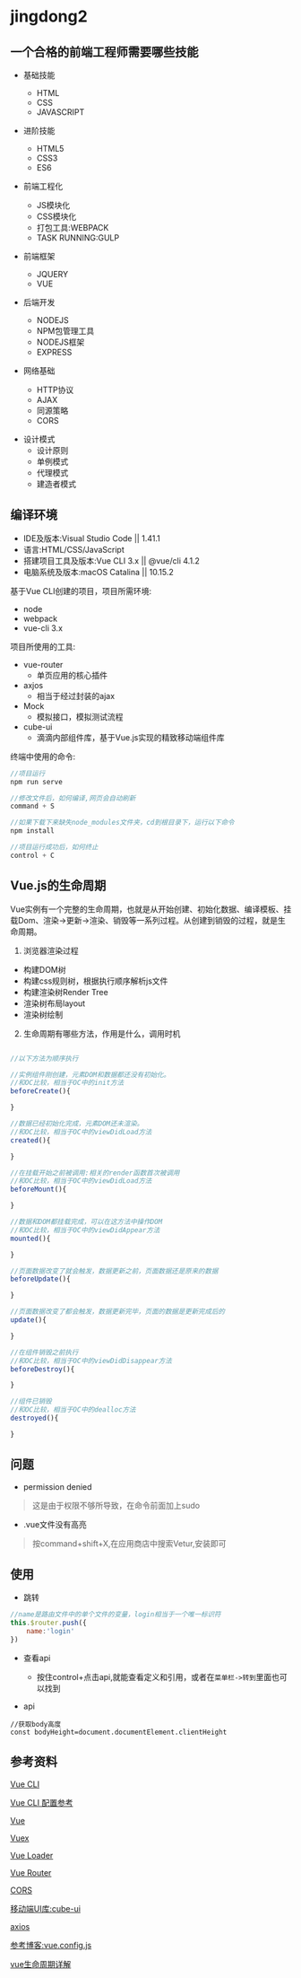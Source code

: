 # jingdong2

## 一个合格的前端工程师需要哪些技能

* 基础技能
    - HTML
    - CSS
    - JAVASCRIPT
    
* 进阶技能
    - HTML5
    - CSS3
    - ES6
    
* 前端工程化
    - JS模块化
    - CSS模块化
    - 打包工具:WEBPACK
    - TASK RUNNING:GULP
    
* 前端框架
    - JQUERY
    - VUE
    
- 后端开发
    - NODEJS
    - NPM包管理工具
    - NODEJS框架
    - EXPRESS
    
- 网络基础
    - HTTP协议
    - AJAX
    - 同源策略
    - CORS
    
* 设计模式
    - 设计原则
    - 单例模式
    - 代理模式
    - 建造者模式

## 编译环境

* IDE及版本:Visual Studio Code  ||  1.41.1
* 语言:HTML/CSS/JavaScript
* 搭建项目工具及版本:Vue CLI 3.x   || @vue/cli 4.1.2
* 电脑系统及版本:macOS Catalina   ||  10.15.2

基于Vue CLI创建的项目，项目所需环境:

* node
* webpack
* vue-cli 3.x

项目所使用的工具:

* vue-router
    - 单页应用的核心插件
* axjos
    - 相当于经过封装的ajax
* Mock
    - 模拟接口，模拟测试流程
* cube-ui
    - 滴滴内部组件库，基于Vue.js实现的精致移动端组件库 
    
终端中使用的命令:

```C
//项目运行
npm run serve

//修改文件后，如何编译,网页会自动刷新
command + S

//如果下载下来缺失node_modules文件夹，cd到根目录下，运行以下命令
npm install

//项目运行成功后，如何终止
control + C
```

## Vue.js的生命周期

Vue实例有一个完整的生命周期，也就是从开始创建、初始化数据、编译模板、挂载Dom、渲染->更新->渲染、销毁等一系列过程。从创建到销毁的过程，就是生命周期。

1. 浏览器渲染过程

* 构建DOM树
* 构建css规则树，根据执行顺序解析js文件
* 构建渲染树Render Tree
* 渲染树布局layout
* 渲染树绘制

2. 生命周期有哪些方法，作用是什么，调用时机

```JavaScript

//以下方法为顺序执行

//实例组件刚创建，元素DOM和数据都还没有初始化。
//和OC比较，相当于OC中的init方法
beforeCreate(){

}

//数据已经初始化完成，元素DOM还未渲染。
//和OC比较，相当于OC中的viewDidLoad方法
created(){

}

//在挂载开始之前被调用:相关的render函数首次被调用
//和OC比较，相当于OC中的viewDidLoad方法
beforeMount(){

}

//数据和DOM都挂载完成，可以在这方法中操作DOM
//和OC比较，相当于OC中的viewDidAppear方法
mounted(){

}

//页面数据改变了就会触发，数据更新之前，页面数据还是原来的数据
beforeUpdate(){

}

//页面数据改变了都会触发，数据更新完毕，页面的数据是更新完成后的
update(){

}

//在组件销毁之前执行
//和OC比较，相当于OC中的viewDidDisappear方法
beforeDestroy(){

}

//组件已销毁
//和OC比较，相当于OC中的dealloc方法
destroyed(){

}

```

## 问题

* permission denied

> 这是由于权限不够所导致，在命令前面加上sudo

* .vue文件没有高亮

> 按command+shift+X,在应用商店中搜索Vetur,安装即可

## 使用

* 跳转

```JavaScript
//name是路由文件中的单个文件的变量，login相当于一个唯一标识符
this.$router.push({
    name:'login'
})
```

* 查看api
    - 按住control+点击api,就能查看定义和引用，或者在`菜单栏->转到`里面也可以找到


* api

```
//获取body高度
const bodyHeight=document.documentElement.clientHeight

```

## 参考资料

 [Vue CLI](https://cli.vuejs.org/zh/)

 [Vue CLI 配置参考](https://cli.vuejs.org/zh/config/#全局-cli-配置
)

 [Vue](https://cn.vuejs.org/v2/guide/)

 [Vuex](https://vuex.vuejs.org/zh/installation.html)

 [Vue Loader](https://vue-loader-v14.vuejs.org/zh-cn/)
 
 [Vue Router](https://router.vuejs.org/zh/)
 
 [CORS](https://developer.mozilla.org/zh-CN/docs/Web/HTTP/Access_control_CORS)

[移动端UI库:cube-ui](https://didi.github.io/cube-ui/#/zh-CN/docs/introduction
)

 [axios](https://www.kancloud.cn/yunye/axios/234845)

[参考博客:vue.config.js](https://blog.csdn.net/qq_36407748/article/details/82050976)

[vue生命周期详解](https://www.jianshu.com/p/410b6099be69)
